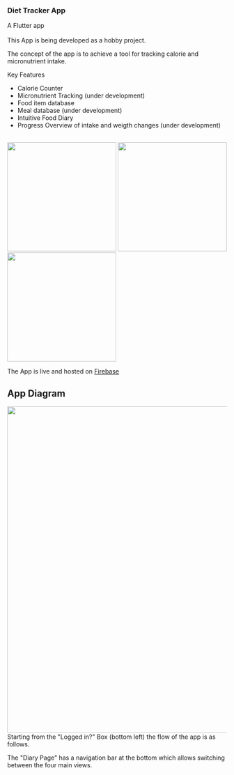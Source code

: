 ### Diet Tracker App
A Flutter app 
<br><br>
This App is being developed as a hobby project.

The concept of the app is to achieve a tool for tracking calorie and micronutrient intake.

Key Features

- Calorie Counter
- Micronutrient Tracking (under development)
- Food item database
- Meal database (under development)
- Intuitive Food Diary
- Progress Overview of intake and weigth changes (under development)

<br>
<img src="https://github.com/MCAgithub/diet_tracker_app/assets/134640613/69282e07-e3e7-4668-a1f1-432bce1dfa7d" width="250">
<img src="https://github.com/MCAgithub/diet_tracker_app/assets/134640613/cbaf4d42-7592-4ac9-befb-0fc223a32ff5" width="250">
<img src="https://github.com/MCAgithub/diet_tracker_app/assets/134640613/1e5eb2e8-afff-4569-8ffc-ca43ae55b2e5" width="250">

The App is live and hosted on [Firebase](https://diettracker-d061a.web.app/)

## App Diagram
<img src="https://github.com/MCAgithub/diet_tracker_app/assets/134640613/486543da-04b7-47cb-af49-a212896d374f" width="750">
Starting from the "Logged in?" Box (bottom left) the flow of the app is as follows.

The "Diary Page" has a navigation bar at the bottom which allows switching between the four main views.
